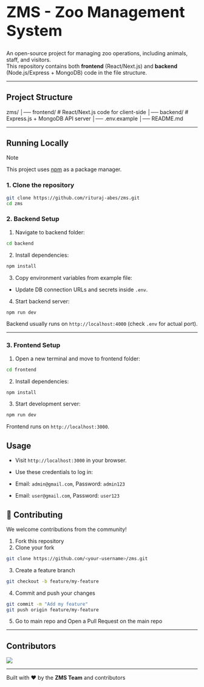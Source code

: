 <h1 style="font-size: 40px;">ZMS - Zoo Management System </h1>

An open-source project for managing zoo operations, including animals, staff, and visitors.  
This repository contains both **frontend** (React/Next.js) and **backend** (Node.js/Express + MongoDB) code in the file structure.  

---

## Project Structure  

zms/
│── frontend/   # React/Next.js code for client-side
│── backend/    # Express.js + MongoDB API server
│── .env.example
│── README.md

---

## Running Locally  

> [!Note]
> This project uses [npm](https://www.npmjs.com/) as a package manager.  

### 1. Clone the repository  

```bash
git clone https://github.com/rituraj-abes/zms.git
cd zms
```

### 2. Backend Setup  

1. Navigate to backend folder:  

```bash
cd backend
```

2. Install dependencies:  

```bash
npm install
```

3. Copy environment variables from example file:  

- Update DB connection URLs and secrets inside `.env`.

4. Start backend server:  

```bash
npm run dev
```

Backend usually runs on `http://localhost:4000` (check `.env` for actual port).  

---

### 3. Frontend Setup  

1. Open a new terminal and move to frontend folder:  

```bash
cd frontend
```

2. Install dependencies:  

```bash
npm install
```

3. Start development server:  

```bash
npm run dev
```

Frontend runs on `http://localhost:3000`.  


## Usage  

- Visit `http://localhost:3000` in your browser.
- Use these credentials to log in:

- Email: `admin@gmail.com`, Password: `admin123`

- Email: `user@gmail.com`, Password: `user123`

## 🤝 Contributing  

We welcome contributions from the community!  

1. Fork this repository  
2. Clone your fork  

```bash
git clone https://github.com/<your-username>/zms.git
```

3. Create a feature branch  

```bash
git checkout -b feature/my-feature
```

4. Commit and push your changes  

```bash
git commit -m "Add my feature"
git push origin feature/my-feature
```

5. Go to main repo and Open a Pull Request on the main repo  

---

## Contributors  

<a href="https://github.com/rituraj-abes/zms/graphs/contributors">
<img src="https://contrib.rocks/image?repo=rituraj-abes/zms&max=200&columns=15" />
</a>

---

Built with ❤️ by the **ZMS Team** and contributors  
